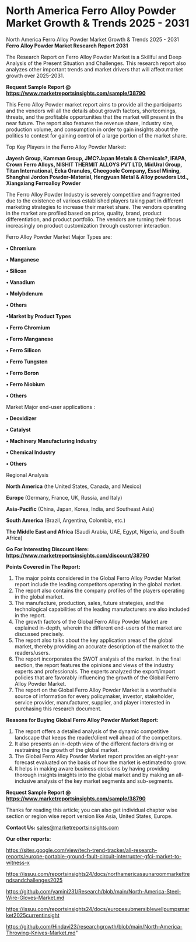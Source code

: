 # North America Ferro Alloy Powder Market Growth & Trends 2025 - 2031
 North America Ferro Alloy Powder Market Growth & Trends 2025 - 2031
<strong>Ferro Alloy Powder Market Research Report 2031</strong>

The Research Report on Ferro Alloy Powder Market is a Skillful and Deep Analysis of the Present Situation and Challenges. This research report also analyzes other important trends and market drivers that will affect market growth over 2025-2031.

<strong>Request Sample Report @ <a href=https://www.marketreportsinsights.com/sample/38790>https://www.marketreportsinsights.com/sample/38790</a></strong>

This Ferro Alloy Powder market report aims to provide all the participants and the vendors will all the details about growth factors, shortcomings, threats, and the profitable opportunities that the market will present in the near future. The report also features the revenue share, industry size, production volume, and consumption in order to gain insights about the politics to contest for gaining control of a large portion of the market share.

Top Key Players in the Ferro Alloy Powder Market:

<strong>Jayesh Group, Kamman Group, JMC?Japan Metals & Chemicals?, IFAPA, Crown Ferro Alloys, NISHIT THERMIT ALLOYS PVT LTD, MidUral Group, Titan International, Ecka Granules, Cheegoole Company, Essel Mining, Shanghai Jordon Powder-Material, Hengyuan Metal & Alloy powders Ltd., Xiangxiang Ferroalloy Powder</strong>

The Ferro Alloy Powder Industry is severely competitive and fragmented due to the existence of various established players taking part in different marketing strategies to increase their market share. The vendors operating in the market are profiled based on price, quality, brand, product differentiation, and product portfolio. The vendors are turning their focus increasingly on product customization through customer interaction.

Ferro Alloy Powder Market Major Types are:

<strong>•  Chromium

•  Manganese

•  Silicon

•  Vanadium

•  Molybdenum

•  Others

•Market by Product Types

•  Ferro Chromium

•  Ferro Manganese

•  Ferro Silicon

•  Ferro Tungsten

•  Ferro Boron

•  Ferro Niobium

•  Others</strong>

Market Major end-user applications :

<strong>•  Deoxidizer

•  Catalyst

•  Machinery Manufacturing Industry

•  Chemical Industry

•  Others</strong>

Regional Analysis

</u><strong><b>North America</b></strong> (the United States, Canada, and Mexico)

<strong><b>Europe </b></strong>(Germany, France, UK, Russia, and Italy)

<strong><b>Asia-Pacific</b></strong> (China, Japan, Korea, India, and Southeast Asia)

<strong><b>South America</b></strong> (Brazil, Argentina, Colombia, etc.)

<strong><b>The Middle East and Africa</b></strong> (Saudi Arabia, UAE, Egypt, Nigeria, and South Africa)

<strong>Go For Interesting Discount Here: <a href=https://www.marketreportsinsights.com/discount/38790>https://www.marketreportsinsights.com/discount/38790</a></strong>

<strong>Points Covered in The Report:</strong>
<ol>
  <li>The major points considered in the Global Ferro Alloy Powder Market report include the leading competitors operating in the global market.</li>
  <li>The report also contains the company profiles of the players operating in the global market.</li>
  <li>The manufacture, production, sales, future strategies, and the technological capabilities of the leading manufacturers are also included in the report.</li>
  <li>The growth factors of the Global Ferro Alloy Powder Market are explained in-depth, wherein the different end-users of the market are discussed precisely.</li>
  <li>The report also talks about the key application areas of the global market, thereby providing an accurate description of the market to the readers/users.</li>
  <li>The report incorporates the SWOT analysis of the market. In the final section, the report features the opinions and views of the industry experts and professionals. The experts analyzed the export/import policies that are favorably influencing the growth of the Global Ferro Alloy Powder Market.</li>
  <li>The report on the Global Ferro Alloy Powder Market is a worthwhile source of information for every policymaker, investor, stakeholder, service provider, manufacturer, supplier, and player interested in purchasing this research document.</li>
</ol>
<strong>Reasons for Buying Global Ferro Alloy Powder Market Report:</strong>

<ol>
  <li>The report offers a detailed analysis of the dynamic competitive landscape that keeps the reader/client well ahead of the competitors.</li>
  <li>It also presents an in-depth view of the different factors driving or restraining the growth of the global market.</li>
  <li>The Global Ferro Alloy Powder Market report provides an eight-year forecast evaluated on the basis of how the market is estimated to grow.</li>
  <li>It helps in making aware business decisions by having providing thorough insights insights into the global market and by making an all-inclusive analysis of the key market segments and sub-segments.</li>
</ol>
<strong>Request Sample Report @ <a href=https://www.marketreportsinsights.com/sample/38790>https://www.marketreportsinsights.com/sample/38790</a></strong>


Thanks for reading this article; you can also get individual chapter wise section or region wise report version like Asia, United States, Europe.

<strong>Contact Us:</strong>
sales@marketreportsinsights.com

<strong>Our other reports:</strong>

<a href=https://sites.google.com/view/tech-trend-tracker/all-research-reports/europe-portable-ground-fault-circuit-interrupter-gfci-market-to-witness-x>https://sites.google.com/view/tech-trend-tracker/all-research-reports/europe-portable-ground-fault-circuit-interrupter-gfci-market-to-witness-x</a>

<a href=https://issuu.com/reportsinsights24/docs/northamericasaunaroommarkettrendsandchallenges2025>https://issuu.com/reportsinsights24/docs/northamericasaunaroommarkettrendsandchallenges2025</a>

<a href=https://github.com/yamini231/Research/blob/main/North-America-Steel-Wire-Gloves-Market.md>https://github.com/yamini231/Research/blob/main/North-America-Steel-Wire-Gloves-Market.md</a>

<a href=https://issuu.com/reportsinsights24/docs/europesubmersiblewellpumpsmarket2025currentinsight>https://issuu.com/reportsinsights24/docs/europesubmersiblewellpumpsmarket2025currentinsight</a>

<a href=https://github.com/Hindavi23/researchgrowth/blob/main/North-America-Throwing-Knives-Market.md>https://github.com/Hindavi23/researchgrowth/blob/main/North-America-Throwing-Knives-Market.md</a>"
